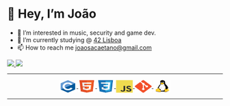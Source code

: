 👋 Hey, I’m João
=====

- 👀 I’m interested in music, security and game dev.
- 🌱 I’m currently studying @ [42 Lisboa](https://www.42lisboa.com/)
- 📫 How to reach me joaosacaetano@gmail.com

<div>
  <a href="https://github.com/joacaeta/">
  <img height="160em" src="https://github-readme-stats.vercel.app/api?username=jscaetano&show_icons=true&theme=dracula&include_all_commits=true&count_private=true"/>
  <img height="160em" src="https://github-readme-stats.vercel.app/api/top-langs/?username=jscaetano&layout=compact&langs_count=8&theme=dracula"/>
</div>

 <hr/>
<div style="display: inline_block" align="center">
    <img align="center" alt="C" height="30" width="40" src="https://raw.githubusercontent.com/devicons/devicon/1119b9f84c0290e0f0b38982099a2bd027a48bf1/icons/c/c-original.svg">
  <img align="center" alt="HTML" height="30" width="40" src="https://raw.githubusercontent.com/devicons/devicon/master/icons/html5/html5-original.svg">
  <img align="center" alt="CSS" height="30" width="40" src="https://raw.githubusercontent.com/devicons/devicon/master/icons/css3/css3-original.svg">
  <img align="center" alt="Js" height="30" width="40" src="https://raw.githubusercontent.com/devicons/devicon/master/icons/javascript/javascript-original.svg">
 <img align="center" alt="Git" height="30" width="40" src="https://raw.githubusercontent.com/devicons/devicon/master/icons/git/git-original.svg">
  <img align="center" alt="Linux" height="30" width="40" src="https://raw.githubusercontent.com/devicons/devicon/master/icons/linux/linux-original.svg">
  </div>
  <hr/>


<!---
jscaetano/jscaetano is a ✨ special ✨ repository because its `README.md` (this file) appears on your GitHub profile.
You can click the Preview link to take a look at your changes.
--->
